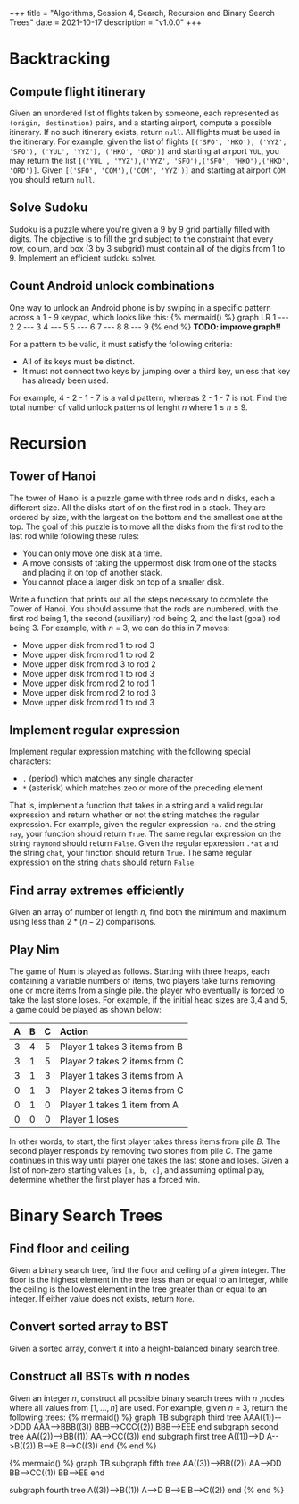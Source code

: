 +++
title = "Algorithms, Session 4, Search, Recursion and Binary Search Trees"
date = 2021-10-17
description = "v1.0.0"
+++

# Backtracking

## **Compute flight itinerary**
Given an unordered list of flights taken by someone, each represented as `(origin, destination)` pairs, and a starting airport, compute a possible itinerary. If no such itinerary exists, return `null`. All flights must be used in the itinerary. For example, given the list of flights `[('SFO', 'HKO'), ('YYZ', 'SFO'), ('YUL', 'YYZ'), ('HKO', 'ORD')]` and starting at airport `YUL`, you may return the list `[('YUL', 'YYZ'),('YYZ', 'SFO'),('SFO', 'HKO'),('HKO', 'ORD')]`. Given `[('SFO', 'COM'),('COM', 'YYZ')]` and starting at airport `COM` you should return `null`.

## **Solve Sudoku**
Sudoku is a puzzle where you're given a 9 by 9 grid partially filled with digits. The objective is to fill the grid subject to the constraint that every row, colum, and box (3 by 3 subgrid) must contain all of the digits from 1 to 9.
Implement an efficient sudoku solver.

## **Count Android unlock combinations**
One way to unlock an Android phone is by swiping in a specific pattern across a $1$ - $9$ keypad, which looks like this:
{% mermaid() %}
  graph LR
      1 --- 2
      2 --- 3
      4 --- 5
      5 --- 6
      7 --- 8
      8 --- 9
{% end %}
**TODO: improve graph!!**

For a pattern to be valid, it must satisfy the following criteria:
- All of its keys must be distinct.
- It must not connect two keys by jumping over a third key, unless that key has already been used.

For example, $4$ - $2$ - $1$ - $7$ is a valid pattern, whereas $2$ - $1$ - $7$ is not.
Find the total number of valid unlock patterns of lenght $n$ where $1$ $\leq$ $n$ $\leq$ $9$.


# Recursion

## **Tower of Hanoi**
The tower of Hanoi is a puzzle game with three rods and $n$ disks, each a different size. All the disks start of on the first rod in a stack. They are ordered by size, with the largest on the bottom and the smallest one at the top.
The goal of this puzzle is to move all the disks from the first rod to the last rod while following these rules:
- You can only move one disk at a time.
-  A move consists of taking the uppermost disk from one of the stacks and placing it on top of another stack.
- You cannot place a larger disk on top of a smaller disk.

Write a function that prints out all the steps necessary to complete the Tower of Hanoi. You should assume that the rods are numbered, with the first rod being $1$, the second (auxiliary) rod being $2$, and the last (goal) rod being $3$.
For example, with $n$ = $3$, we can do this in 7 moves:
-  Move upper disk from rod $1$ to rod $3$
-  Move upper disk from rod $1$ to rod $2$
-  Move upper disk from rod $3$ to rod $2$
-  Move upper disk from rod $1$ to rod $3$
-  Move upper disk from rod $2$ to rod $1$
-  Move upper disk from rod $2$ to rod $3$
-  Move upper disk from rod $1$ to rod $3$

## **Implement regular expression**
Implement regular expression matching with the following special characters:
- `.` (period) which matches any single character
- `*` (asterisk) which matches zeo or more of the preceding element

That is, implement a function that takes in a string and a valid regular expression and return whether or not the string matches the regular expression.
For example, given the regular expression `ra.` and the string `ray`, your function should return `True`. The same regular expression on the string `raymond` should return `False`.
Given the regular epxression `.*at` and the string `chat`, your finction should return `True`. The same regular expression on the string `chats` should return `False`.

## **Find array extremes efficiently**
Given an array of number of length $n$, find both the minimum and maximum using less than $2 * (n-2)$ comparisons.

## **Play Nim**
The game of Num is played as follows. Starting with three heaps, each containing a variable numbers of items, two players take turns removing one or more items from a single pile. the player who eventually is forced to take the last stone loses. For example, if the initial head sizes are $3$,$4$ and $5$, a game could be played as shown below:

| A | B | C |   Action |
| :---: |  :---:  | :-----: |   :---------------  |
| 3 | 4 | 5 | Player 1 takes 3 items from B |
| 3 | 1 | 5 | Player 2 takes 2 items from C |
| 3 | 1 | 3 | Player 1 takes 3 items from A |
| 0 | 1 | 3 | Player 2 takes 3 items from C |
| 0 | 1 | 0 | Player 1 takes 1 item from A |
| 0 | 0 | 0 | Player 1 loses |

In other words, to start, the first player takes thress items from pile $B$. The second player responds by removing two stones from pile $C$. The game continues in this way until player one takes the last stone and loses.
Given a list of non-zero starting values `[a, b, c]`, and assuming optimal play, determine whether the first player has a forced win.


# Binary Search Trees

## **Find floor and ceiling**
Given a binary search tree, find the floor and ceiling of a given integer. The floor is the highest element in the tree less than or equal to an integer, while the ceiling is the lowest element in the tree greater than or equal to an integer. If either value does not exists, return `None`.

## **Convert sorted array to BST**
Given a sorted array, convert it into a height-balanced binary search tree.

## **Construct all BSTs with $n$ nodes**
Given an integer $n$, construct all possible binary search trees with $n$ ,nodes where all values from $[1, \ldots, n]$ are used.
For example, given $n$ = $3$, return the following trees:
{% mermaid() %}
graph TB
subgraph third tree
    AAA((1))-->DDD
    AAA-->BBB((3))
    BBB-->CCC((2))
    BBB-->EEE
end
subgraph second tree
    AA((2))-->BB((1))
    AA-->CC((3))
end
subgraph first tree
    A((1))-->D
    A-->B((2))
    B-->E
    B-->C((3))
end
{% end %}

{% mermaid() %}
graph TB
subgraph fifth tree
    AA((3))-->BB((2))
    AA-->DD
    BB-->CC((1))
    BB-->EE
end

subgraph fourth tree
    A((3))-->B((1))
    A-->D
    B-->E
    B-->C((2))
end
{% end %}


<!-- **TODO: clear graph !!!** -->
